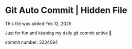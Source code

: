 # Git Auto Commit | Hidden File

This file was added Feb 12, 2025

Just for fun and keeping my daily git commit active 🤪

commit number: 3234694
